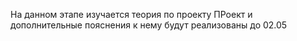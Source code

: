 На данном этапе изучается теория по проекту
ПРоект и дополнительные пояснения к нему будут реализованы до 02.05
